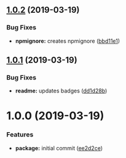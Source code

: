 ## [1.0.2](https://github.com/victorhahn/airtable-plus/compare/v1.0.1...v1.0.2) (2019-03-19)


### Bug Fixes

* **npmignore:** creates npmignore ([bbd11e1](https://github.com/victorhahn/airtable-plus/commit/bbd11e1))

## [1.0.1](https://github.com/victorhahn/airtable-plus/compare/v1.0.0...v1.0.1) (2019-03-19)


### Bug Fixes

* **readme:** updates badges ([dd1d28b](https://github.com/victorhahn/airtable-plus/commit/dd1d28b))

# 1.0.0 (2019-03-19)


### Features

* **package:** initial commit ([ee2d2ce](https://github.com/victorhahn/airtable-plus/commit/ee2d2ce))
